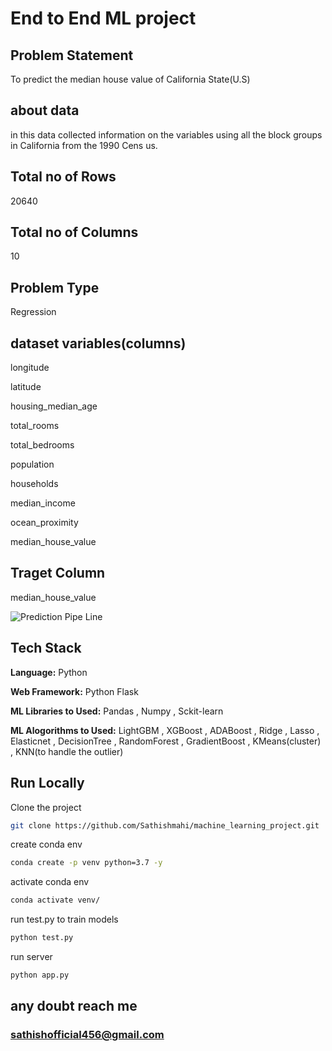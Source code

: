 # End to End ML project

## Problem Statement 

To predict the median house value of California State(U.S)

## about data
in this data collected information on the variables using all the block groups in California from the 1990 Cens us.

## Total no of Rows
20640 

## Total no of Columns
10

## Problem Type

Regression

## dataset variables(columns)

longitude               

latitude                

housing_median_age      

total_rooms             

total_bedrooms          

population              

households              

median_income           

ocean_proximity

median_house_value 


## Traget Column

median_house_value 


![Prediction Pipe Line](https://user-images.githubusercontent.com/88724458/229688620-5f8a700a-d653-4de3-af70-787292962ae4.png)

## Tech Stack

**Language:** Python

**Web Framework:** Python Flask

**ML Libraries to Used:** Pandas , Numpy , Sckit-learn

**ML Alogorithms to Used:** 
LightGBM , XGBoost , ADABoost , Ridge , Lasso ,  Elasticnet , DecisionTree , RandomForest , GradientBoost , KMeans(cluster) , KNN(to handle the outlier)


## Run Locally


Clone the project

```bash
git clone https://github.com/Sathishmahi/machine_learning_project.git
```

create conda env

```bash
conda create -p venv python=3.7 -y
```

activate conda env

```bash
conda activate venv/
```

run test.py to train models

```bash
python test.py
```
run server
```bash
python app.py
```

## any doubt reach me
### sathishofficial456@gmail.com
